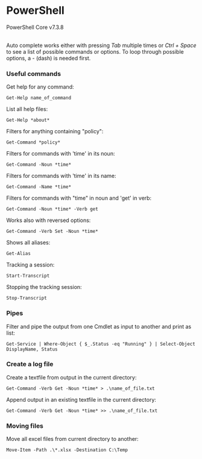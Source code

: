 <h1>PowerShell</h1>
PowerShell Core v7.3.8<br><br>

<p>Auto complete works either with pressing <i>Tab</i> multiple times or <i>Ctrl + Space</i> to see a list of possible commands or options. To loop through possible options, a - (dash) is needed first.</p>

<h3>Useful commands</h3>

Get help for any command:
~~~
Get-Help name_of_command
~~~

List all help files:
~~~ 
Get-Help *about*
~~~

Filters for anything containing "policy":
~~~
Get-Command *policy*
~~~

Filters for commands with 'time' in its noun:
~~~
Get-Command -Noun *time*
~~~

Filters for commands with 'time' in its name:
~~~
Get-Command -Name *time*
~~~

Filters for commands with "time" in noun and 'get' in verb:
~~~
Get-Command -Noun *time* -Verb get
~~~

Works also with reversed options:
~~~
Get-Command -Verb Set -Noun *time*
~~~

Shows all aliases:
~~~
Get-Alias
~~~

Tracking a session:
~~~
Start-Transcript
~~~

Stopping the tracking session:
~~~
Stop-Transcript
~~~

<h3>Pipes</h3>

Filter and pipe the output from one Cmdlet as input to another and print as list:
~~~
Get-Service | Where-Object { $_.Status -eq "Running" } | Select-Object DisplayName, Status
~~~

<h3>Create a log file</h3>

Create a textfile from output in the current directory:<br>
~~~
Get-Command -Verb Get -Noun *time* > .\name_of_file.txt
~~~

Append output in an existing textfile in the current directory:<br>
~~~
Get-Command -Verb Get -Noun *time* >> .\name_of_file.txt
~~~

<h3>Moving files</h3>

Move all excel files from current directory to another:<br>
~~~
Move-Item -Path .\*.xlsx -Destination C:\Temp
~~~
